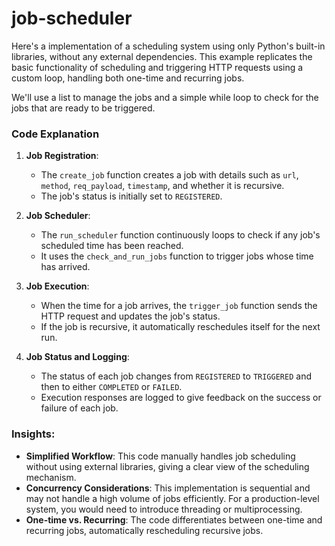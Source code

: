 # job-scheduler

Here's a implementation of a scheduling system using only Python's built-in libraries, without any external dependencies. This example replicates the basic functionality of scheduling and triggering HTTP requests using a custom loop, handling both one-time and recurring jobs.

We'll use a list to manage the jobs and a simple while loop to check for the jobs that are ready to be triggered.

### Code Explanation
1. **Job Registration**:
   - The `create_job` function creates a job with details such as `url`, `method`, `req_payload`, `timestamp`, and whether it is recursive.
   - The job's status is initially set to `REGISTERED`.

2. **Job Scheduler**:
   - The `run_scheduler` function continuously loops to check if any job's scheduled time has been reached.
   - It uses the `check_and_run_jobs` function to trigger jobs whose time has arrived.

3. **Job Execution**:
   - When the time for a job arrives, the `trigger_job` function sends the HTTP request and updates the job's status.
   - If the job is recursive, it automatically reschedules itself for the next run.

4. **Job Status and Logging**:
   - The status of each job changes from `REGISTERED` to `TRIGGERED` and then to either `COMPLETED` or `FAILED`.
   - Execution responses are logged to give feedback on the success or failure of each job.

### Insights:
- **Simplified Workflow**: This code manually handles job scheduling without using external libraries, giving a clear view of the scheduling mechanism.
- **Concurrency Considerations**: This implementation is sequential and may not handle a high volume of jobs efficiently. For a production-level system, you would need to introduce threading or multiprocessing.
- **One-time vs. Recurring**: The code differentiates between one-time and recurring jobs, automatically rescheduling recursive jobs.




